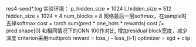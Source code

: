 res4-seed*.log
实验环境：
        p_hidden_size = 1024
        l_hidden_size = 512
        hidden_size = 1024 * 4
        num_blocks = 8
        网络最后一层softmax，在sample时去掉softmax
        cost = torch.sum(pred * one_hots * rewards)
        cost /= pred.shape[0]
和相同情况下的CNN 100作对比, 增加residual block宽度，减少深度
criterion采用multiprob
reward = loss_i - loss_(i-1)
optimizer = sgd + clip